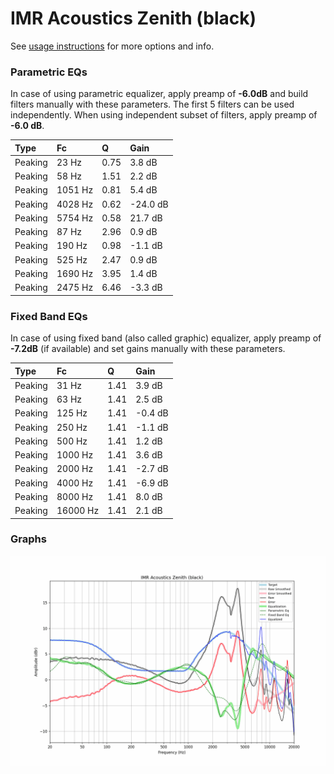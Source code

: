 # IMR Acoustics Zenith (black)
See [usage instructions](https://github.com/jaakkopasanen/AutoEq#usage) for more options and info.

### Parametric EQs
In case of using parametric equalizer, apply preamp of **-6.0dB** and build filters manually
with these parameters. The first 5 filters can be used independently.
When using independent subset of filters, apply preamp of **-6.0 dB**.

| Type    | Fc      |    Q | Gain     |
|:--------|:--------|:-----|:---------|
| Peaking | 23 Hz   | 0.75 | 3.8 dB   |
| Peaking | 58 Hz   | 1.51 | 2.2 dB   |
| Peaking | 1051 Hz | 0.81 | 5.4 dB   |
| Peaking | 4028 Hz | 0.62 | -24.0 dB |
| Peaking | 5754 Hz | 0.58 | 21.7 dB  |
| Peaking | 87 Hz   | 2.96 | 0.9 dB   |
| Peaking | 190 Hz  | 0.98 | -1.1 dB  |
| Peaking | 525 Hz  | 2.47 | 0.9 dB   |
| Peaking | 1690 Hz | 3.95 | 1.4 dB   |
| Peaking | 2475 Hz | 6.46 | -3.3 dB  |

### Fixed Band EQs
In case of using fixed band (also called graphic) equalizer, apply preamp of **-7.2dB**
(if available) and set gains manually with these parameters.

| Type    | Fc       |    Q | Gain    |
|:--------|:---------|:-----|:--------|
| Peaking | 31 Hz    | 1.41 | 3.9 dB  |
| Peaking | 63 Hz    | 1.41 | 2.5 dB  |
| Peaking | 125 Hz   | 1.41 | -0.4 dB |
| Peaking | 250 Hz   | 1.41 | -1.1 dB |
| Peaking | 500 Hz   | 1.41 | 1.2 dB  |
| Peaking | 1000 Hz  | 1.41 | 3.6 dB  |
| Peaking | 2000 Hz  | 1.41 | -2.7 dB |
| Peaking | 4000 Hz  | 1.41 | -6.9 dB |
| Peaking | 8000 Hz  | 1.41 | 8.0 dB  |
| Peaking | 16000 Hz | 1.41 | 2.1 dB  |

### Graphs
![](./IMR%20Acoustics%20Zenith%20(black).png)